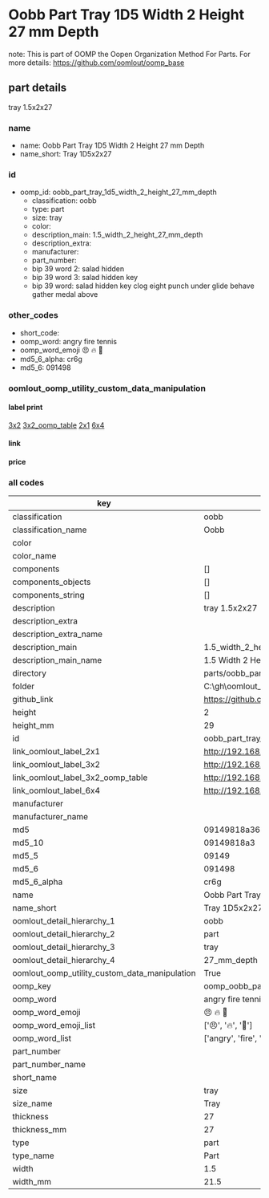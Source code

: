 # Oobb Part Tray 1D5 Width 2 Height 27 mm Depth  

note: This is part of OOMP the Oopen Organization Method For Parts. For more details: https://github.com/oomlout/oomp_base

##  part details
  



tray 1.5x2x27



### name
* name: Oobb Part Tray 1D5 Width 2 Height 27 mm Depth
* name_short: Tray 1D5x2x27 
### id
* oomp_id: oobb_part_tray_1d5_width_2_height_27_mm_depth
  * classification: oobb
  * type: part
  * size: tray
  * color: 
  * description_main: 1.5_width_2_height_27_mm_depth
  * description_extra: 
  * manufacturer: 
  * part_number: 
  * bip 39 word 2: salad hidden
  * bip 39 word 3: salad hidden key
  * bip 39 word: salad hidden key clog eight punch under glide behave gather medal above

### other_codes
* short_code: 
* oomp_word: angry fire tennis
* oomp_word_emoji :angry: :fire: :tennis:
* md5_6_alpha: cr6g
* md5_6: 091498






### oomlout_oomp_utility_custom_data_manipulation
#### label print
[3x2](http://192.168.1.245:1112/?label=oomp%20cr6g)
[3x2_oomp_table](http://192.168.1.108:1112/?label=oomp%20cr6g)
[2x1](http://192.168.1.242:1112/?label=oomp%20cr6g)
[6x4](http://192.168.1.55:1112/?label=oomp%20cr6g)    

#### link

                              

#### price







### all codes 
| key | value |  
| --- | --- |  
| classification | oobb |  
| classification_name | Oobb |  
| color |  |  
| color_name |  |  
| components | [] |  
| components_objects | [] |  
| components_string | [] |  
| description | tray 1.5x2x27 |  
| description_extra |  |  
| description_extra_name |  |  
| description_main | 1.5_width_2_height_27_mm_depth |  
| description_main_name | 1.5 Width 2 Height 27 mm Depth |  
| directory | parts/oobb_part_tray_1d5_width_2_height_27_mm_depth |  
| folder | C:\gh\oomlout_oobb_version_4_generated_parts\parts\oobb_part_tray_1d5_width_2_height_27_mm_depth |  
| github_link | https://github.com/oomlout/oomlout_oomp_part_src/tree/main/parts/oobb_part_tray_1d5_width_2_height_27_mm_depth |  
| height | 2 |  
| height_mm | 29 |  
| id | oobb_part_tray_1d5_width_2_height_27_mm_depth |  
| link_oomlout_label_2x1 | http://192.168.1.242:1112/?label=oomp%20cr6g |  
| link_oomlout_label_3x2 | http://192.168.1.245:1112/?label=oomp%20cr6g |  
| link_oomlout_label_3x2_oomp_table | http://192.168.1.108:1112/?label=oomp%20cr6g |  
| link_oomlout_label_6x4 | http://192.168.1.55:1112/?label=oomp%20cr6g |  
| manufacturer |  |  
| manufacturer_name |  |  
| md5 | 09149818a3631d9ab72372b8f41addf2 |  
| md5_10 | 09149818a3 |  
| md5_5 | 09149 |  
| md5_6 | 091498 |  
| md5_6_alpha | cr6g |  
| name | Oobb Part Tray 1D5 Width 2 Height 27 mm Depth |  
| name_short | Tray 1D5x2x27  |  
| oomlout_detail_hierarchy_1 | oobb |  
| oomlout_detail_hierarchy_2 | part |  
| oomlout_detail_hierarchy_3 | tray |  
| oomlout_detail_hierarchy_4 | 27_mm_depth |  
| oomlout_oomp_utility_custom_data_manipulation | True |  
| oomp_key | oomp_oobb_part_tray_1d5_width_2_height_27_mm_depth |  
| oomp_word | angry fire tennis |  
| oomp_word_emoji | :angry: :fire: :tennis: |  
| oomp_word_emoji_list | [':angry:', ':fire:', ':tennis:'] |  
| oomp_word_list | ['angry', 'fire', 'tennis'] |  
| part_number |  |  
| part_number_name |  |  
| short_name |  |  
| size | tray |  
| size_name | Tray |  
| thickness | 27 |  
| thickness_mm | 27 |  
| type | part |  
| type_name | Part |  
| width | 1.5 |  
| width_mm | 21.5 |  
